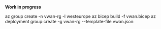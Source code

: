 **Work in progress**


az group create -n vwan-rg -l westeurope
az bicep build -f vwan.bicep
az deployment group create -g vwan-rg --template-file vwan.json
